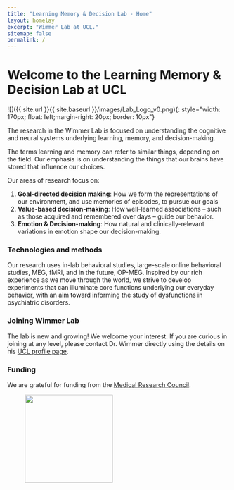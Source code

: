 ```yaml
---
title: "Learning Memory & Decision Lab - Home"
layout: homelay
excerpt: "Wimmer Lab at UCL."
sitemap: false
permalink: /
---
```


# Welcome to the Learning Memory & Decision Lab at UCL


![]({{ site.url }}{{ site.baseurl }}/images/Lab_Logo_v0.png){: style="width: 170px; float: left;margin-right: 20px; border: 10px"}


The research in the Wimmer Lab is focused on understanding the cognitive and neural systems underlying learning, memory, and decision-making.

The terms learning and memory can refer to similar things, depending on the field.  Our emphasis is on understanding the things that our brains have stored that influence our choices.


Our areas of research focus on:

1. **Goal-directed decision making**: How we form the representations of our environment, and use memories of episodes, to pursue our goals
2. **Value-based decision-making**: How well-learned associations – such as those acquired and remembered over days – guide our behavior.
3. **Emotion & Decision-making**: How natural and clinically-relevant variations in emotion shape our decision-making.

### Technologies and methods
Our research uses in-lab behavioral studies, large-scale online behavioral studies, MEG, fMRI, and in the future, OP-MEG. Inspired by our rich experience as we move through the world, we strive to develop experiments that can illuminate core functions underlying our everyday behavior, with an aim toward informing the study of dysfunctions in psychiatric disorders.

### Joining Wimmer Lab
The lab is new and growing! We welcome your interest. If you are curious in joining at any level, please contact Dr. Wimmer directly using the details on his [UCL profile page](https://iris.ucl.ac.uk/iris/browse/profile?upi=GEWIM96).

### Funding
We are grateful for funding from the [Medical Research Council](https://www.ukri.org/councils/mrc/).

<figure class="third">
<img src="{{ site.url }}{{ site.baseurl }}/images/logopic/Logo_MRC.png" style="width: 200px">






